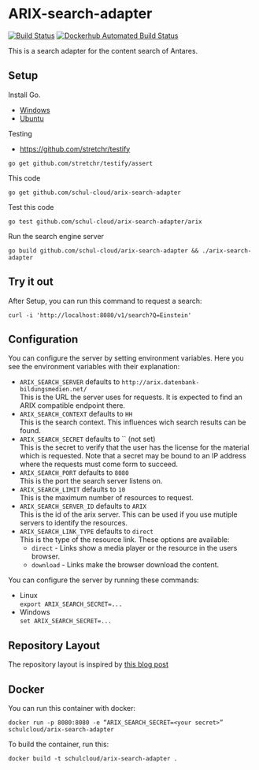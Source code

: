ARIX-search-adapter
===================

[![Build Status](https://travis-ci.org/schul-cloud/arix-search-adapter.svg?branch=master)](https://travis-ci.org/schul-cloud/arix-search-adapter)
[![Dockerhub Automated Build Status](https://img.shields.io/docker/build/schulcloud/arix-search-adapter.svg)](https://hub.docker.com/r/schulcloud/arix-search-adapter/builds/)

This is a search adapter for the content search of Antares.

Setup
-----

Install Go.
- [Windows][setup-windows]
- [Ubuntu][setup-ubuntu]

Testing
- https://github.com/stretchr/testify
```
go get github.com/stretchr/testify/assert
```

This code
```
go get github.com/schul-cloud/arix-search-adapter
```

Test this code
```
go test github.com/schul-cloud/arix-search-adapter/arix
```

Run the search engine server
```
go build github.com/schul-cloud/arix-search-adapter && ./arix-search-adapter
```

Try it out
----------

After Setup, you can run this command to request a search:

```
curl -i 'http://localhost:8080/v1/search?Q=Einstein'
```

Configuration
-------------

You can configure the server by setting environment variables.
Here you see the environment variables with their explanation:

- `ARIX_SEARCH_SERVER` defaults to `http://arix.datenbank-bildungsmedien.net/`  
  This is the URL the server uses for requests. It is expected to find an ARIX compatible endpoint there.
- `ARIX_SEARCH_CONTEXT` defaults to `HH`  
  This is the search context. This influences wich search results can be found.
- `ARIX_SEARCH_SECRET` defaults to `` (not set)  
  This is the secret to verify that the user has the license for the material which is requested.
  Note that a secret may be bound to an IP address where the requests must come form to succeed.
- `ARIX_SEARCH_PORT` defaults to `8080`  
  This is the port the search server listens on.
- `ARIX_SEARCH_LIMIT` defaults to `10`  
  This is the maximum number of resources to request.
- `ARIX_SEARCH_SERVER_ID` defaults to `ARIX`  
  This is the id of the arix server. This can be used if you use mutiple servers to identify the resources.
- `ARIX_SEARCH_LINK_TYPE` defaults to `direct`  
  This is the type of the resource link. These options are available:
  - `direct` - Links show a media player or the resource in the users browser.
  - `download` - Links make the browser download the content.


You can configure the server by running these commands:

- Linux  
  `export ARIX_SEARCH_SECRET=...`
- Windows  
  `set ARIX_SEARCH_SECRET=...`

Repository Layout
-----------------

The repository layout is inspired by [this blog post](https://npf.io/2016/10/reusable-commands/)

Docker
------

You can run this container with docker:

    docker run -p 8080:8080 -e “ARIX_SEARCH_SECRET=<your secret>” schulcloud/arix-search-adapter

To build the container, run this:

    docker build -t schulcloud/arix-search-adapter .


[setup-windows]: http://www.wadewegner.com/2014/12/easy-go-programming-setup-for-windows/
[setup-ubuntu]: https://wiki.ubuntu.com/Go
